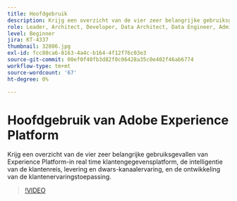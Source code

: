 ```yaml
---
title: Hoofdgebruik
description: Krijg een overzicht van de vier zeer belangrijke gebruiksgevallen van Experience Platform&mdash;het platform van klantengegevens in real time, de inlichtingen van de klantenreis, levering en dwars-kanaalervaring, en de ontwikkeling van de klantenervaringstoepassing.
role: Leader, Architect, Developer, Data Architect, Data Engineer, Admin, User
level: Beginner
jira: KT-4337
thumbnail: 32806.jpg
exl-id: fcc80ca6-8163-4a4c-b164-4f12f76c03e3
source-git-commit: 00ef0f40fb3d82f0c06428a35c0e402f46ab6774
workflow-type: tm+mt
source-wordcount: '67'
ht-degree: 0%

---
```


# Hoofdgebruik van Adobe Experience Platform

Krijg een overzicht van de vier zeer belangrijke gebruiksgevallen van Experience Platform-in real time klantengegevensplatform, de intelligentie van de klantenreis, levering en dwars-kanaalervaring, en de ontwikkeling van de klantenervaringstoepassing.

>[!VIDEO](https://video.tv.adobe.com/v/32806?learn=on)

